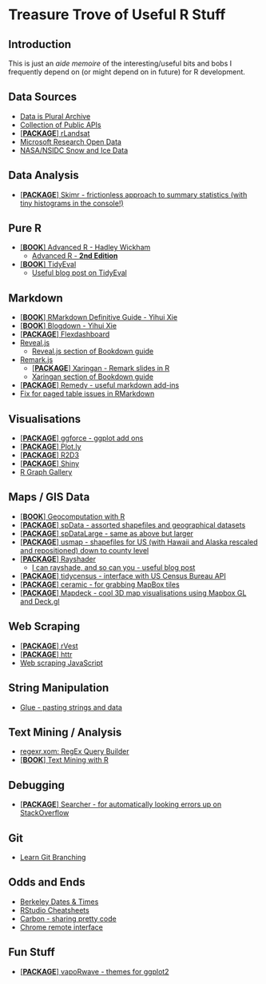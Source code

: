 # Treasure Trove of Useful R Stuff

## Introduction
This is just an _aide memoire_ of the interesting/useful bits and bobs I frequently depend on (or might depend on in future) for R development.

## Data Sources
* [Data is Plural Archive](https://docs.google.com/spreadsheets/d/1wZhPLMCHKJvwOkP4juclhjFgqIY8fQFMemwKL2c64vk/edit)
* [Collection of Public APIs](https://github.com/toddmotto/public-apis)
* [[**PACKAGE**] rLandsat](https://blog.socialcops.com/technology/data-science/announcing-rlandsat-landsat-8-data/)
* [Microsoft Research Open Data](https://msropendata.com/)
* [NASA/NSIDC Snow and Ice Data](https://nsidc.org/data/G02135/versions/3)

## Data Analysis
* [[**PACKAGE**] Skimr - frictionless approach to summary statistics (with tiny histograms in the console!)](https://ropensci.github.io/skimr/)

## Pure R
* [[**BOOK**] Advanced R - Hadley Wickham](http://adv-r.had.co.nz/)
  * [Advanced R - **2nd Edition**](https://adv-r.hadley.nz/)
* [[**BOOK**] TidyEval](https://tidyeval.tidyverse.org/)
  * [Useful blog post on TidyEval](https://ijlyttle.shinyapps.io/tidyeval/#section-introduction)

## Markdown
* [[**BOOK**] RMarkdown Definitive Guide - Yihui Xie](https://bookdown.org/yihui/rmarkdown/)
* [[**BOOK**] Blogdown - Yihui Xie](https://bookdown.org/yihui/blogdown/)
* [[**PACKAGE**] Flexdashboard](https://rmarkdown.rstudio.com/flexdashboard/)
* [Reveal.js](https://github.com/hakimel/reveal.js)
  * [Reveal.js section of Bookdown guide](https://bookdown.org/yihui/rmarkdown/revealjs.html)
* [Remark.js](https://remarkjs.com/#1)
  * [[**PACKAGE**] Xaringan - Remark slides in R](https://github.com/yihui/xaringan)
  * [Xaringan section of Bookdown guide](https://bookdown.org/yihui/rmarkdown/xaringan.html)
* [[**PACKAGE**] Remedy - useful markdown add-ins](https://github.com/ThinkR-open/remedy)
* [Fix for paged table issues in RMarkdown](https://github.com/rstudio/rstudio/issues/4072#issuecomment-473406177)

## Visualisations
* [[**PACKAGE**] ggforce - ggplot add ons](https://github.com/thomasp85/ggforce)
* [[**PACKAGE**] Plot.ly](https://plot.ly/r/)
* [[**PACKAGE**] R2D3](https://github.com/rstudio/r2d3)
* [[**PACKAGE**] Shiny](https://shiny.rstudio.com/tutorial/)
* [R Graph Gallery](https://www.r-graph-gallery.com/)

## Maps / GIS Data
* [[**BOOK**] Geocomputation with R](https://geocompr.robinlovelace.net/index.html)
* [[**PACKAGE**] spData - assorted shapefiles and geographical datasets](https://nowosad.github.io/spData/)
* [[**PACKAGE**] spDataLarge - same as above but larger](https://github.com/Nowosad/spDataLarge)
* [[**PACKAGE**] usmap - shapefiles for US (with Hawaii and Alaska rescaled and repositioned) down to county level](https://github.com/pdil/usmap)
* [[**PACKAGE**] Rayshader](https://www.rayshader.com/)
  * [I can rayshade, and so can you - useful blog post](https://wcmbishop.github.io/rayshader-demo/#introduction)
* [[**PACKAGE**] tidycensus - interface with US Census Bureau API](https://walkerke.github.io/tidycensus/)
* [[**PACKAGE**] ceramic - for grabbing MapBox tiles](https://hypertidy.github.io/ceramic/)
* [[**PACKAGE**] Mapdeck - cool 3D map visualisations using Mapbox GL and Deck.gl](https://github.com/SymbolixAU/mapdeck)

## Web Scraping
* [[**PACKAGE**] rVest](https://blog.rstudio.com/2014/11/24/rvest-easy-web-scraping-with-r/)
* [[**PACKAGE**] httr](https://cran.r-project.org/web/packages/httr/vignettes/quickstart.html)
* [Web scraping JavaScript](https://www.datacamp.com/community/tutorials/scraping-javascript-generated-data-with-r)

## String Manipulation
* [Glue - pasting strings and data](https://github.com/tidyverse/glue)

## Text Mining / Analysis
* [regexr.xom: RegEx Query Builder](https://regexr.com/)
* [[**BOOK**] Text Mining with R](https://www.tidytextmining.com/index.html)

## Debugging
* [[**PACKAGE**] Searcher - for automatically looking errors up on StackOverflow](https://github.com/r-assist/searcher)

## Git
* [Learn Git Branching](https://learngitbranching.js.org/)

## Odds and Ends
* [Berkeley Dates & Times](https://www.stat.berkeley.edu/~s133/dates.html)
* [RStudio Cheatsheets](https://github.com/rstudio/cheatsheets)
* [Carbon - sharing pretty code](https://carbon.now.sh/?l=r)
* [Chrome remote interface](https://github.com/RLesur/crrri)

## Fun Stuff
* [[**PACKAGE**] vapoRwave - themes for ggplot2](https://github.com/moldach/vapoRwave)

